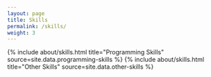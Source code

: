 ```yaml
---
layout: page
title: Skills
permalink: /skills/
weight: 3
---
```

<div class="row">
{% include about/skills.html title="Programming Skills" source=site.data.programming-skills %}
{% include about/skills.html title="Other Skills" source=site.data.other-skills %}
</div>
